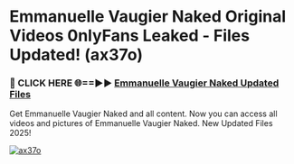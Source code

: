 # Emmanuelle Vaugier Naked Original Videos 0nlyFans Leaked - Files Updated! (ax37o)

<h3>🔴 CLICK HERE 🌐==►► <a href="https://tinyurl.com/up5wt9bj" rel="nofollow">Emmanuelle Vaugier Naked Updated Files</a></h3>

Get Emmanuelle Vaugier Naked and all content. Now you can access all videos and pictures of Emmanuelle Vaugier Naked. New Updated Files 2025!

[![ax37o](https://i.imgur.com/ABiUzMV.gif)](https://tinyurl.com/up5wt9bj)
